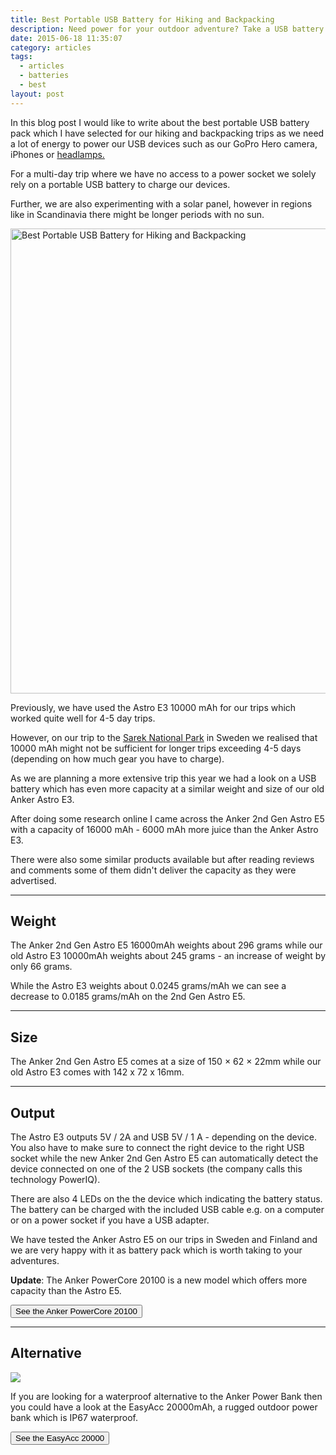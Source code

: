 ```yaml
---
title: Best Portable USB Battery for Hiking and Backpacking
description: Need power for your outdoor adventure? Take a USB battery with you.
date: 2015-06-18 11:35:07
category: articles
tags:
  - articles
  - batteries
  - best
layout: post
---
```

In this blog post I would like to write about the best portable USB battery pack which I have selected for our hiking and backpacking trips as we need a lot of energy to power our USB devices such as our GoPro Hero camera, iPhones or [headlamps.](http://www.hikeventures.com/best-headlamps/)  

For a multi-day trip where we have no access to a power socket we solely rely on a portable USB battery to charge our devices.  

Further, we are also experimenting with a solar panel, however in regions like in Scandinavia there might be longer periods with no sun.  

<a href="https://www.flickr.com/photos/90204224@N07/18296050823"><img src="https://c4.staticflickr.com/4/3786/18296050823_382029ba5c_o.jpg" width="992" height="744" alt="Best Portable USB Battery for Hiking and Backpacking"></a>  

<!--more-->  

Previously, we have used the Astro E3 10000 mAh for our trips which worked quite well for 4-5 day trips.   

However, on our trip to the [Sarek National Park](http://www.hikeventures.com/hiking-and-packrafting-in-sarek-day-1/) in Sweden we realised that 10000 mAh might not be sufficient for longer trips exceeding 4-5 days (depending on how much gear you have to charge).  

As we are planning a more extensive trip this year we had a look on a USB battery which has even more capacity at a similar weight and size of our old Anker Astro E3.  

After doing some research online I came across the Anker 2nd Gen Astro E5 with a capacity of 16000 mAh - 6000 mAh more juice than the Anker Astro E3.  

There were also some similar products available but after reading reviews and comments some of them didn't deliver the capacity as they were advertised.  

<hr>

## Weight

The Anker 2nd Gen Astro E5 16000mAh weights about 296 grams while our old Astro E3 10000mAh weights about 245 grams - an increase of weight by only 66 grams.   

While the Astro E3 weights about 0.0245 grams/mAh we can see a decrease to  0.0185 grams/mAh on the 2nd Gen Astro E5.  

<hr>

## Size

The Anker 2nd Gen Astro E5 comes at a size of 150 × 62 × 22mm while our old Astro E3 comes with 142 x 72 x 16mm.  

<hr>

## Output

The Astro E3 outputs 5V / 2A and USB 5V / 1 A - depending on the device. You also have to make sure to connect the right device to the right USB socket while the new Anker 2nd Gen Astro E5 can automatically detect the device connected on one of the 2 USB sockets (the company calls this technology PowerIQ).  

There are also 4 LEDs on the the device which indicating the battery status. The battery can be charged with the included USB cable e.g. on a computer or on a power socket if you have a USB adapter.  

We have tested the Anker Astro E5 on our trips in Sweden and Finland and we are very happy with it as battery pack which is worth taking to your adventures.  

**Update**: The Anker PowerCore 20100 is a new model which offers more capacity than the Astro E5.  

<a href="http://amzn.to/2smA5ZN" target="_blank" rel="nofollow"><button type="button" class="btn btn-danger">See the Anker PowerCore 20100</button></a>  

<hr>

## Alternative
<a rel="nofollow" target="_blank"  href="https://www.amazon.com/gp/product/B01B73I5ZU/ref=as_li_tl?ie=UTF8&camp=1789&creative=9325&creativeASIN=B01B73I5ZU&linkCode=as2&tag=hikeve-20&linkId=4c1b22c79518e5265ebdca13e1c2051b"><img border="0" src="//ws-na.amazon-adsystem.com/widgets/q?_encoding=UTF8&MarketPlace=US&ASIN=B01B73I5ZU&ServiceVersion=20070822&ID=AsinImage&WS=1&Format=_SL250_&tag=hikeve-20" ></a><img src="//ir-na.amazon-adsystem.com/e/ir?t=hikeve-20&l=am2&o=1&a=B01B73I5ZU" width="1" height="1" border="0" alt="" style="border:none !important; margin:0px !important;" />

If you are looking for a waterproof alternative to the Anker Power Bank then you could have a look at the EasyAcc 20000mAh, a rugged outdoor power bank which is IP67 waterproof.  

<a href="http://amzn.to/2s5dakZ" target="_blank" rel="nofollow"><button type="button" class="btn btn-danger">See the EasyAcc 20000</button></a>
